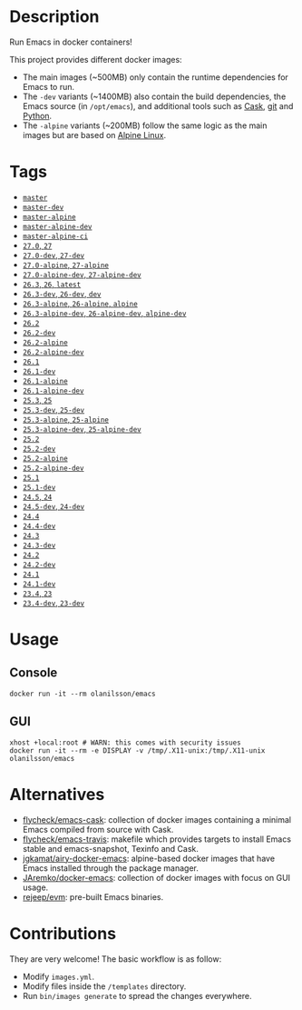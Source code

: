 # Description

Run Emacs in docker containers!

This project provides different docker images:

- The main images (~500MB) only contain the runtime dependencies for Emacs to run.
- The `-dev` variants (~1400MB) also contain the build dependencies, the Emacs source (in `/opt/emacs`), and additional
  tools such as [Cask](https://cask.readthedocs.io), [git](https://git-scm.com) and [Python](https://www.python.org).
- The `-alpine` variants (~200MB) follow the same logic as the main images but are based on
  [Alpine Linux](https://alpinelinux.org).

# Tags

- [`master`](https://github.com/snogge/docker-emacs/blob/master/master/ubuntu/18.04/Dockerfile)
- [`master-dev`](https://github.com/snogge/docker-emacs/blob/master/master/ubuntu/18.04/Dockerfile)
- [`master-alpine`](https://github.com/snogge/docker-emacs/blob/master/master/alpine/3.9/Dockerfile)
- [`master-alpine-dev`](https://github.com/snogge/docker-emacs/blob/master/master/alpine/3.9/Dockerfile)
- [`master-alpine-ci`](https://github.com/snogge/docker-emacs/blob/master/master/alpine/3.9/Dockerfile)
- [`27.0`, `27`](https://github.com/snogge/docker-emacs/blob/master/27.0/ubuntu/18.04/Dockerfile)
- [`27.0-dev`, `27-dev`](https://github.com/snogge/docker-emacs/blob/master/27.0/ubuntu/18.04/Dockerfile)
- [`27.0-alpine`, `27-alpine`](https://github.com/snogge/docker-emacs/blob/master/27.0/alpine/3.9/Dockerfile)
- [`27.0-alpine-dev`, `27-alpine-dev`](https://github.com/snogge/docker-emacs/blob/master/27.0/alpine/3.9/Dockerfile)
- [`26.3`, `26`, `latest`](https://github.com/snogge/docker-emacs/blob/master/26.3/ubuntu/18.04/Dockerfile)
- [`26.3-dev`, `26-dev`, `dev`](https://github.com/snogge/docker-emacs/blob/master/26.3/ubuntu/18.04/Dockerfile)
- [`26.3-alpine`, `26-alpine`, `alpine`](https://github.com/snogge/docker-emacs/blob/master/26.3/alpine/3.9/Dockerfile)
- [`26.3-alpine-dev`, `26-alpine-dev`, `alpine-dev`](https://github.com/snogge/docker-emacs/blob/master/26.3/alpine/3.9/Dockerfile)
- [`26.2`](https://github.com/snogge/docker-emacs/blob/master/26.2/ubuntu/18.04/Dockerfile)
- [`26.2-dev`](https://github.com/snogge/docker-emacs/blob/master/26.2/ubuntu/18.04/Dockerfile)
- [`26.2-alpine`](https://github.com/snogge/docker-emacs/blob/master/26.2/alpine/3.9/Dockerfile)
- [`26.2-alpine-dev`](https://github.com/snogge/docker-emacs/blob/master/26.2/alpine/3.9/Dockerfile)
- [`26.1`](https://github.com/snogge/docker-emacs/blob/master/26.1/ubuntu/18.04/Dockerfile)
- [`26.1-dev`](https://github.com/snogge/docker-emacs/blob/master/26.1/ubuntu/18.04/Dockerfile)
- [`26.1-alpine`](https://github.com/snogge/docker-emacs/blob/master/26.1/alpine/3.9/Dockerfile)
- [`26.1-alpine-dev`](https://github.com/snogge/docker-emacs/blob/master/26.1/alpine/3.9/Dockerfile)
- [`25.3`, `25`](https://github.com/snogge/docker-emacs/blob/master/25.3/ubuntu/18.04/Dockerfile)
- [`25.3-dev`, `25-dev`](https://github.com/snogge/docker-emacs/blob/master/25.3/ubuntu/18.04/Dockerfile)
- [`25.3-alpine`, `25-alpine`](https://github.com/snogge/docker-emacs/blob/master/25.3/alpine/3.9/Dockerfile)
- [`25.3-alpine-dev`, `25-alpine-dev`](https://github.com/snogge/docker-emacs/blob/master/25.3/alpine/3.9/Dockerfile)
- [`25.2`](https://github.com/snogge/docker-emacs/blob/master/25.2/ubuntu/18.04/Dockerfile)
- [`25.2-dev`](https://github.com/snogge/docker-emacs/blob/master/25.2/ubuntu/18.04/Dockerfile)
- [`25.2-alpine`](https://github.com/snogge/docker-emacs/blob/master/25.2/alpine/3.9/Dockerfile)
- [`25.2-alpine-dev`](https://github.com/snogge/docker-emacs/blob/master/25.2/alpine/3.9/Dockerfile)
- [`25.1`](https://github.com/snogge/docker-emacs/blob/master/25.1/ubuntu/18.04/Dockerfile)
- [`25.1-dev`](https://github.com/snogge/docker-emacs/blob/master/25.1/ubuntu/18.04/Dockerfile)
- [`24.5`, `24`](https://github.com/snogge/docker-emacs/blob/master/24.5/ubuntu/18.04/Dockerfile)
- [`24.5-dev`, `24-dev`](https://github.com/snogge/docker-emacs/blob/master/24.5/ubuntu/18.04/Dockerfile)
- [`24.4`](https://github.com/snogge/docker-emacs/blob/master/24.4/ubuntu/12.04/Dockerfile)
- [`24.4-dev`](https://github.com/snogge/docker-emacs/blob/master/24.4/ubuntu/12.04/Dockerfile)
- [`24.3`](https://github.com/snogge/docker-emacs/blob/master/24.3/ubuntu/12.04/Dockerfile)
- [`24.3-dev`](https://github.com/snogge/docker-emacs/blob/master/24.3/ubuntu/12.04/Dockerfile)
- [`24.2`](https://github.com/snogge/docker-emacs/blob/master/24.2/ubuntu/12.04/Dockerfile)
- [`24.2-dev`](https://github.com/snogge/docker-emacs/blob/master/24.2/ubuntu/12.04/Dockerfile)
- [`24.1`](https://github.com/snogge/docker-emacs/blob/master/24.1/ubuntu/12.04/Dockerfile)
- [`24.1-dev`](https://github.com/snogge/docker-emacs/blob/master/24.1/ubuntu/12.04/Dockerfile)
- [`23.4`, `23`](https://github.com/snogge/docker-emacs/blob/master/23.4/ubuntu/12.04/bootstrap/Dockerfile)
- [`23.4-dev`, `23-dev`](https://github.com/snogge/docker-emacs/blob/master/23.4/ubuntu/12.04/bootstrap/Dockerfile)

# Usage

## Console

``` shell
docker run -it --rm olanilsson/emacs
```

## GUI

``` shell
xhost +local:root # WARN: this comes with security issues
docker run -it --rm -e DISPLAY -v /tmp/.X11-unix:/tmp/.X11-unix olanilsson/emacs
```

# Alternatives

- [flycheck/emacs-cask](https://hub.docker.com/r/flycheck/emacs-cask): collection of docker images containing a
  minimal Emacs compiled from source with Cask.
- [flycheck/emacs-travis](https://github.com/flycheck/emacs-travis): makefile which provides targets to
  install Emacs stable and emacs-snapshot, Texinfo and Cask.
- [jgkamat/airy-docker-emacs](https://github.com/jgkamat/airy-docker-emacs): alpine-based docker images that have
  Emacs installed through the package manager.
- [JAremko/docker-emacs](https://github.com/JAremko/docker-emacs): collection of docker images with focus on GUI usage.
- [rejeep/evm](https://github.com/rejeep/evm): pre-built Emacs binaries.

# Contributions

They are very welcome! The basic workflow is as follow:

- Modify `images.yml`.
- Modify files inside the `/templates` directory.
- Run `bin/images generate` to spread the changes everywhere.
